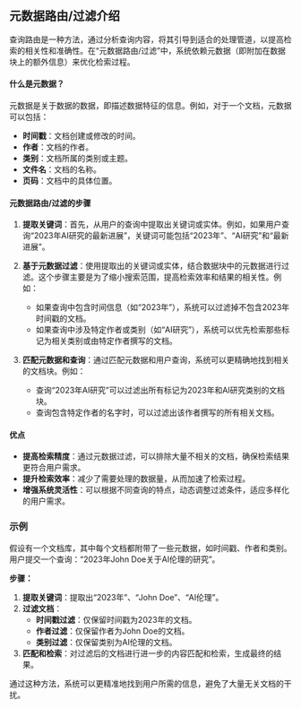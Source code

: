 ## 元数据路由/过滤介绍

查询路由是一种方法，通过分析查询内容，将其引导到适合的处理管道，以提高检索的相关性和准确性。在“元数据路由/过滤”中，系统依赖元数据（即附加在数据块上的额外信息）来优化检索过程。

#### 什么是元数据？

元数据是关于数据的数据，即描述数据特征的信息。例如，对于一个文档，元数据可以包括：

- **时间戳**：文档创建或修改的时间。
- **作者**：文档的作者。
- **类别**：文档所属的类别或主题。
- **文件名**：文档的名称。
- **页码**：文档中的具体位置。

#### 元数据路由/过滤的步骤

1. **提取关键词**：首先，从用户的查询中提取出关键词或实体。例如，如果用户查询“2023年AI研究的最新进展”，关键词可能包括“2023年”、“AI研究”和“最新进展”。

2. **基于元数据过滤**：使用提取出的关键词或实体，结合数据块中的元数据进行过滤。这个步骤主要是为了缩小搜索范围，提高检索效率和结果的相关性。例如：
    - 如果查询中包含时间信息（如“2023年”），系统可以过滤掉不包含2023年时间戳的文档。
    - 如果查询中涉及特定作者或类别（如“AI研究”），系统可以优先检索那些标记为相关类别或由特定作者撰写的文档。

3. **匹配元数据和查询**：通过匹配元数据和用户查询，系统可以更精确地找到相关的文档块。例如：
    - 查询“2023年AI研究”可以过滤出所有标记为2023年和AI研究类别的文档块。
    - 查询包含特定作者的名字时，可以过滤出该作者撰写的所有相关文档。

#### 优点

- **提高检索精度**：通过元数据过滤，可以排除大量不相关的文档，确保检索结果更符合用户需求。
- **提升检索效率**：减少了需要处理的数据量，从而加速了检索过程。
- **增强系统灵活性**：可以根据不同查询的特点，动态调整过滤条件，适应多样化的用户需求。

### 示例

假设有一个文档库，其中每个文档都附带了一些元数据，如时间戳、作者和类别。用户提交一个查询：“2023年John Doe关于AI伦理的研究”。

**步骤：**

1. **提取关键词**：提取出“2023年”、“John Doe”、“AI伦理”。
2. **过滤文档**：
    - **时间戳过滤**：仅保留时间戳为2023年的文档。
    - **作者过滤**：仅保留作者为John Doe的文档。
    - **类别过滤**：仅保留类别为AI伦理的文档。
3. **匹配和检索**：对过滤后的文档进行进一步的内容匹配和检索，生成最终的结果。

通过这种方法，系统可以更精准地找到用户所需的信息，避免了大量无关文档的干扰。

